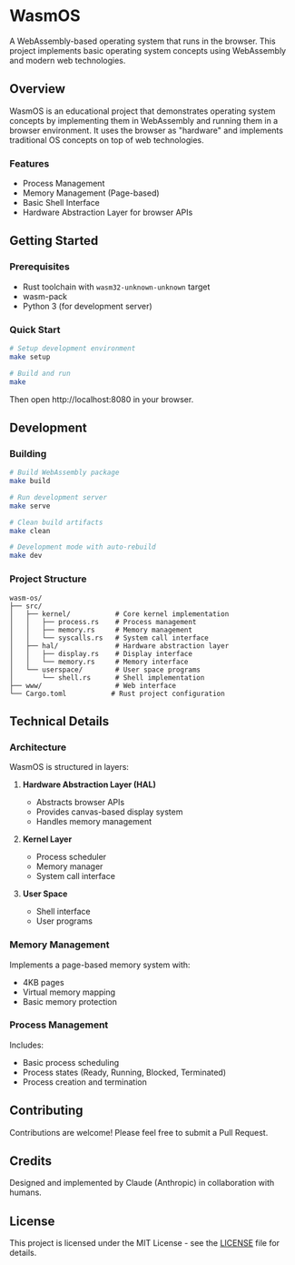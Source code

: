 # WasmOS

A WebAssembly-based operating system that runs in the browser. This project implements basic operating system concepts using WebAssembly and modern web technologies.

## Overview

WasmOS is an educational project that demonstrates operating system concepts by implementing them in WebAssembly and running them in a browser environment. It uses the browser as "hardware" and implements traditional OS concepts on top of web technologies.

### Features

- Process Management
- Memory Management (Page-based)
- Basic Shell Interface
- Hardware Abstraction Layer for browser APIs

## Getting Started

### Prerequisites

- Rust toolchain with `wasm32-unknown-unknown` target
- wasm-pack
- Python 3 (for development server)

### Quick Start

```bash
# Setup development environment
make setup

# Build and run
make
```

Then open http://localhost:8080 in your browser.

## Development

### Building

```bash
# Build WebAssembly package
make build

# Run development server
make serve

# Clean build artifacts
make clean

# Development mode with auto-rebuild
make dev
```

### Project Structure

```
wasm-os/
├── src/
│   ├── kernel/           # Core kernel implementation
│   │   ├── process.rs    # Process management
│   │   ├── memory.rs     # Memory management
│   │   └── syscalls.rs   # System call interface
│   ├── hal/              # Hardware abstraction layer
│   │   ├── display.rs    # Display interface
│   │   └── memory.rs     # Memory interface
│   └── userspace/        # User space programs
│       └── shell.rs      # Shell implementation
├── www/                  # Web interface
└── Cargo.toml           # Rust project configuration
```

## Technical Details

### Architecture

WasmOS is structured in layers:

1. **Hardware Abstraction Layer (HAL)**
   - Abstracts browser APIs
   - Provides canvas-based display system
   - Handles memory management

2. **Kernel Layer**
   - Process scheduler
   - Memory manager
   - System call interface

3. **User Space**
   - Shell interface
   - User programs

### Memory Management

Implements a page-based memory system with:
- 4KB pages
- Virtual memory mapping
- Basic memory protection

### Process Management

Includes:
- Basic process scheduling
- Process states (Ready, Running, Blocked, Terminated)
- Process creation and termination

## Contributing

Contributions are welcome! Please feel free to submit a Pull Request.

## Credits

Designed and implemented by Claude (Anthropic) in collaboration with humans.

## License

This project is licensed under the MIT License - see the [LICENSE](LICENSE) file for details.
